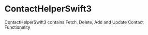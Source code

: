 # ContactHelperSwift3
ContactHelperSwift3 contains Fetch, Delete, Add and Update Contact Functionality
